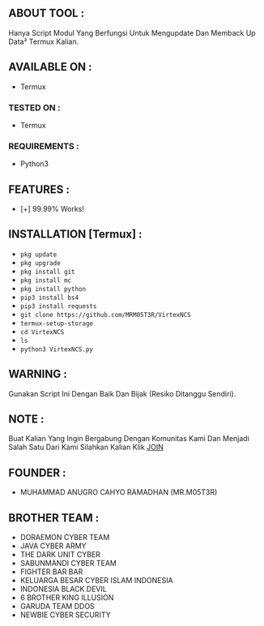 ## ABOUT TOOL :

Hanya Script Modul Yang Berfungsi Untuk Mengupdate Dan Memback Up Data² Termux Kalian.

## AVAILABLE ON :

* Termux

### TESTED ON :

* Termux

### REQUIREMENTS :
* Python3

## FEATURES :
* [+] 99.99% Works!

## INSTALLATION [Termux] :

* `pkg update`
* `pkg upgrade`
* `pkg install git`
* `pkg install mc`
* `pkg install python`
* `pip3 install bs4`
* `pip3 install requests`
* `git clone https://github.com/MRM05T3R/VirtexNCS`
* `termux-setup-storage`
* `cd VirtexNCS`
* `ls`
* `python3 VirtexNCS.py`

## WARNING : 
Gunakan Script Ini Dengan Baik Dan Bijak (Resiko Ditanggu Sendiri).

## NOTE :
Buat Kalian Yang Ingin Bergabung Dengan Komunitas Kami Dan Menjadi Salah Satu Dari Kami Silahkan Kalian Klik [JOIN](https://chat.whatsapp.com/IBvQu0nrcfx4BW1hUHgYSv)

## FOUNDER :
* MUHAMMAD ANUGRO CAHYO RAMADHAN (MR.M05T3R)

## BROTHER TEAM :
* DORAEMON CYBER TEAM
* JAVA CYBER ARMY
* THE DARK UNIT CYBER
* SABUNMANDI CYBER TEAM
* FIGHTER BAR BAR
* KELUARGA BESAR CYBER ISLAM INDONESIA
* INDONESIA BLACK DEVIL
* 6 BROTHER KING ILLUSION
* GARUDA TEAM DDOS
* NEWBIE CYBER SECURITY
